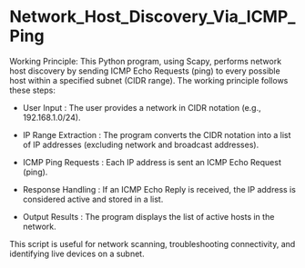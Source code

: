# Network_Host_Discovery_Via_ICMP_Ping
Working Principle:
This Python program, using Scapy, performs network host discovery by sending ICMP Echo Requests (ping) to every possible host within a specified subnet (CIDR range). The working principle follows these steps:

* User Input : The user provides a network in CIDR notation (e.g., 192.168.1.0/24).

* IP Range Extraction : The program converts the CIDR notation into a list of IP addresses (excluding network and broadcast addresses).

* ICMP Ping Requests : Each IP address is sent an ICMP Echo Request (ping).

* Response Handling : If an ICMP Echo Reply is received, the IP address is considered active and stored in a list.

* Output Results : The program displays the list of active hosts in the network.

This script is useful for network scanning, troubleshooting connectivity, and identifying live devices on a subnet.
